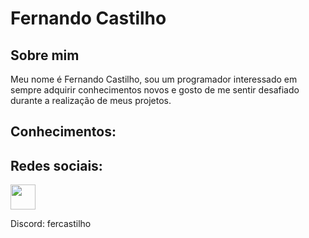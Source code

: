 # Fernando Castilho

## Sobre mim
<p>Meu nome é Fernando Castilho, sou um programador interessado em sempre adquirir conhecimentos novos e gosto de me sentir desafiado durante a realização de meus projetos.</p>

## Conhecimentos:

## Redes sociais:
<a href="https://www.linkedin.com/in/fernando-castilho-9a1451266/" targer="_blank">
  <img align="center" src="https://static.licdn.com/aero-v1/sc/h/akt4ae504epesldzj74dzred8" height="40">
</a>

Discord: fercastilho